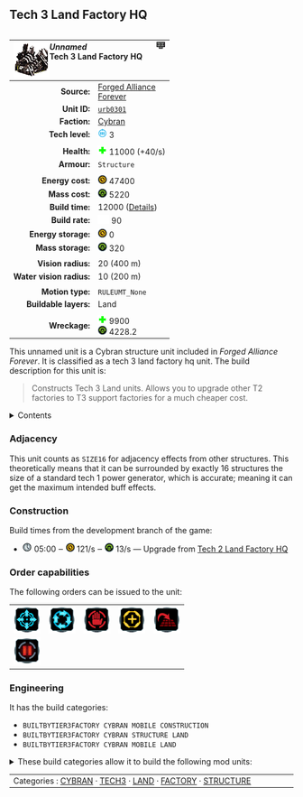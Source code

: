 Tech 3 Land Factory HQ
----
<table align="right">
    <thead>
        <tr>
            <th align="left" colspan="2">
                <img align="left" src="icons/units/URB0301_icon.png" title="The unit icon" /><img align="right" src="icons/strategicicons/icon_factoryhq3_land_rest.png" title="icon_factoryhq3_land" /><i>Unnamed</i><br />Tech 3 Land Factory HQ
            </th>
        </tr>
    </thead>
    <tbody>
        <tr>
            <td align="right"><strong>Source:</strong></td>
            <td><a href="Forged Alliance Forever">Forged Alliance<br />Forever</a></td>
        </tr>
        <tr>
            <td align="right"><strong>Unit ID:</strong></td>
            <td><a href="https://github.com/FAForever/fa/D:/faf-development/fa/units/URB0301/URB0301_unit.bp"><code>urb0301</code></a></td>
        </tr>
        <tr>
            <td align="right"><strong>Faction:</strong></td>
            <td><a href="_categories.CYBRAN">Cybran</a></td>
        </tr>
        <tr>
            <td align="right"><strong>Tech level:</strong></td>
            <td><img src="icons/T3.png" title="Tech 3" /> 3</td>
        </tr>
        <tr><td align="center" colspan="2"></td></tr>
        <tr>
            <td align="right"><strong>Health:</strong></td>
            <td><img src="icons/health.png" title="Health" /> 11000 (+40/s)</td>
        </tr>
        <tr>
            <td align="right"><strong>Armour:</strong></td>
            <td><code>Structure</code></td>
        </tr>
        <tr><td align="center" colspan="2"></td></tr>
        <tr>
            <td align="right"><strong>Energy cost:</strong></td>
            <td><img src="icons/energy.png" title="Energy" /> 47400</td>
        </tr>
        <tr>
            <td align="right"><strong>Mass cost:</strong></td>
            <td><img src="icons/mass.png" title="Mass" /> 5220</td>
        </tr>
        <tr>
            <td align="right"><strong>Build time:</strong></td>
            <td>12000 (<a href="#construction">Details</a>)</td>
        </tr>
        <tr>
            <td align="right"><strong>Build rate:</strong></td>
            <td><img src="icons/build.png" title="Build" /> 90</td>
        </tr>
        <tr>
            <td align="right"><strong>Energy storage:</strong></td>
            <td><img src="icons/energy.png" title="Energy" /> 0</td>
        </tr>
        <tr>
            <td align="right"><strong>Mass storage:</strong></td>
            <td><img src="icons/mass.png" title="Mass" /> 320</td>
        </tr>
        <tr><td align="center" colspan="2"></td></tr>
        <tr>
            <td align="right"><strong>Vision radius:</strong></td>
            <td> <span title="0.40 km, 0.25 mi">20 (400 m)</span></td>
        </tr>
        <tr>
            <td align="right"><strong>Water vision radius:</strong></td>
            <td> <span title="0.20 km, 0.12 mi">10 (200 m)</span></td>
        </tr>
        <tr><td align="center" colspan="2"></td></tr>
        <tr>
            <td align="right"><strong>Motion type:</strong></td>
            <td><code>RULEUMT_None</code></td>
        </tr>
        <tr>
            <td align="right"><strong>Buildable layers:</strong></td>
            <td>Land</td>
        </tr>
        <tr><td align="center" colspan="2"></td></tr>
        <tr>
            <td align="right"><strong>Wreckage:</strong></td>
            <td><img src="icons/health.png" title="Health" /> 9900<br /><img src="icons/mass.png" title="Mass" /> 4228.2</td>
        </tr>
    </tbody>
</table>

This unnamed unit is a Cybran structure unit included in *Forged Alliance Forever*.
It is classified as a tech 3 land factory hq unit.
The build description for this unit is:

<blockquote>Constructs Tech 3 Land units. Allows you to upgrade other T2 factories to T3 support factories for a much cheaper cost.</blockquote>

<details>
<summary>Contents</summary>

1. – <a href="#adjacency">Adjacency</a>
2. – <a href="#construction">Construction</a>
3. – <a href="#order-capabilities">Order capabilities</a>
4. – <a href="#engineering">Engineering</a>
</details>

### Adjacency
This unit counts as `SIZE16` for adjacency effects from other structures. This theoretically means that it can be surrounded by exactly 16 structures the size of a standard tech 1 power generator, which is accurate; meaning it can get the maximum intended buff effects. 

### Construction
Build times from the development branch of the game:
* <img src="icons/time.png" title="Time" /> 05:00 ‒ <img src="icons/energy.png" title="Energy" /> 121/s ‒ <img src="icons/mass.png" title="Mass" /> 13/s — Upgrade from <a href="URB0201">Tech 2 Land Factory HQ</a>

### Order capabilities
The following orders can be issued to the unit:
<table>
<td><img float="left" src="icons/orders/move.png" title="Move" /></td>
<td><img float="left" src="icons/orders/patrol.png" title="Patrol" /></td>
<td><img float="left" src="icons/orders/stop.png" title="Stop" /></td>
<td><img float="left" src="icons/orders/guard.png" title="Assist" /></td>
<td><img float="left" src="icons/orders/stand-ground.png" title="Fire State" /></td>
<tr>
<td><img float="left" src="icons/orders/pause.png" title="Pause Construction
Pause/unpause current construction order" /></td>
</table>

### Engineering
It has the build categories:
* <code>BUILTBYTIER3FACTORY CYBRAN MOBILE CONSTRUCTION</code>
* <code>BUILTBYTIER3FACTORY CYBRAN STRUCTURE LAND</code>
* <code>BUILTBYTIER3FACTORY CYBRAN MOBILE LAND</code>


<details>
<summary>These build categories allow it to build the following mod units:

</summary>

<table>
    <tr>
        <td><img src="icons/T1.png" title="T1" /></td>
        <td><a href="URL0105"><img src="icons/units/URL0105_icon.png" title="Tech 1 Engineer" width="64px" /></a></td>
        <td><a href="URL0101"><img src="icons/units/URL0101_icon.png" title="Tech 1 Land Scout" width="64px" /></a></td>
        <td><a href="URL0106"><img src="icons/units/URL0106_icon.png" title="Tech 1 Light Assault Bot" width="64px" /></a></td>
        <td><a href="URL0107"><img src="icons/units/URL0107_icon.png" title="Tech 1 Assault Bot" width="64px" /></a></td>
        <td><a href="URL0104"><img src="icons/units/URL0104_icon.png" title="Tech 1 Mobile Anti-Air Gun" width="64px" /></a></td>
        <td><a href="URL0103"><img src="icons/units/URL0103_icon.png" title="Tech 1 Mobile Light Artillery" width="64px" /></a></td>
    </tr>
    <tr>
        <td><img src="icons/T2.png" title="T2" /></td>
        <td><a href="URL0208"><img src="icons/units/URL0208_icon.png" title="Tech 2 Engineer" width="64px" /></a></td>
        <td><a href="DRL0204"><img src="icons/units/DRL0204_icon.png" title="Tech 2 Rocket Bot" width="64px" /></a></td>
        <td><a href="URL0202"><img src="icons/units/URL0202_icon.png" title="Tech 2 Heavy Tank" width="64px" /></a></td>
        <td><a href="URL0203"><img src="icons/units/URL0203_icon.png" title="Tech 2 Amphibious Tank" width="64px" /></a></td>
        <td><a href="URL0205"><img src="icons/units/URL0205_icon.png" title="Tech 2 Mobile AA Flak Artillery" width="64px" /></a></td>
        <td><a href="URL0111"><img src="icons/units/URL0111_icon.png" title="Tech 2 Mobile Missile Launcher" width="64px" /></a></td>
        <td><a href="URL0306"><img src="icons/units/URL0306_icon.png" title="Tech 2 Mobile Stealth Field System" width="64px" /></a></td>
        <td><a href="XRL0302"><img src="icons/units/XRL0302_icon.png" title="Tech 2 Mobile Bomb" width="64px" /></a></td>
    </tr>
    <tr>
        <td><img src="icons/T3.png" title="T3" /></td>
        <td><a href="URL0309"><img src="icons/units/URL0309_icon.png" title="Tech 3 Engineer" width="64px" /></a></td>
        <td><a href="URL0303"><img src="icons/units/URL0303_icon.png" title="Tech 3 Siege Assault Bot" width="64px" /></a></td>
        <td><a href="XRL0305"><img src="icons/units/XRL0305_icon.png" title="Tech 3 Armored Assault Bot" width="64px" /></a></td>
        <td><a href="DRLK001"><img src="icons/units/DRLK001_icon.png" title="Tech 3 Mobile Missile Anti-Air" width="64px" /></a></td>
        <td><a href="URL0304"><img src="icons/units/URL0304_icon.png" title="Tech 3 Mobile Heavy Artillery" width="64px" /></a></td>
        <td><a href="SRL0310"><img src="icons/units/SRL0310_icon.png" title="Tech 3 Mobile EMP Missile Launcher" width="64px" /></a></td>
    </tr>
</table>

</details>


<table align="center">
<td width="1215px">Categories : 
<a href="_categories.CYBRAN">CYBRAN</a> · 
<a href="_categories.TECH3">TECH3</a> · 
<a href="_categories.LAND">LAND</a> · 
<a href="_categories.FACTORY">FACTORY</a> · 
<a href="_categories.STRUCTURE">STRUCTURE</a></td>
</table>

